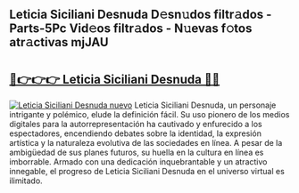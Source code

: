 ## Leticia Siciliani Desnuda D𝚎sn𝚞dos filtr𝚊dos - Parts-5Pc Vid𝚎os filtr𝚊dos - N𝚞evas f𝚘tos atr𝚊ctivas mjJAU

# <h2><a href="http://mb0i2w.tromn.icu/?c=Leticia+Siciliani+Desnuda">🔗👉👉👉 Leticia Siciliani Desnuda 🔗🔗</a></h2>

[![Leticia Siciliani Desnuda nuevo](https://i.imgur.com/pEAQMta.gif)](http://mb0i2w.tromn.icu/?c=Leticia+Siciliani+Desnuda)
Leticia Siciliani Desnuda, un personaje intrigante y polémico, elude la definición fácil. Su uso pionero de los medios digitales para la autorrepresentación ha cautivado y enfurecido a los espectadores, encendiendo debates sobre la identidad, la expresión artística y la naturaleza evolutiva de las sociedades en línea. A pesar de la ambigüedad de sus planes futuros, su huella en la cultura en línea es imborrable. Armado con una dedicación inquebrantable y un atractivo innegable, el progreso de Leticia Siciliani Desnuda en el universo virtual es ilimitado.
